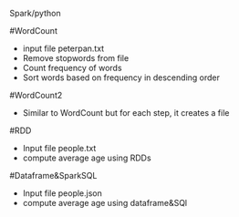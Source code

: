 Spark/python

#WordCount
- input file peterpan.txt
- Remove stopwords from file
- Count frequency of words 
- Sort words based on frequency in descending order

#WordCount2
- Similar to WordCount but for each step, it creates a file

#RDD 
- Input file people.txt
- compute average age using RDDs

#Dataframe&SparkSQL
- Input file people.json
- compute average age using dataframe&SQl 